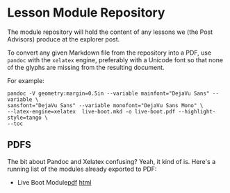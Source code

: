 Lesson Module Repository
========================

The module repository will hold the content of any lessons we (the Post
Advisors) produce at the explorer post.

To convert any given Markdown file from the repository into a PDF, use `pandoc`
with the `xelatex` engine, preferably with a Unicode font so that none of the
glyphs are missing from the resulting document.

For example:

    pandoc -V geometry:margin=0.5in --variable mainfont="DejaVu Sans" --variable \
    sansfont="DejaVu Sans" --variable monofont="DejaVu Sans Mono" \
    --latex-engine=xelatex  live-boot.mkd -o live-boot.pdf --highlight-style=tango \
    --toc

PDFS
----
The bit about Pandoc and Xelatex confusing?  Yeah, it kind of is.  Here's a
running list of the modules already exported to PDF:

* Live Boot Module[pdf](live-boot/live-boot.pdf) [html](live-boot/live-boot.html)
